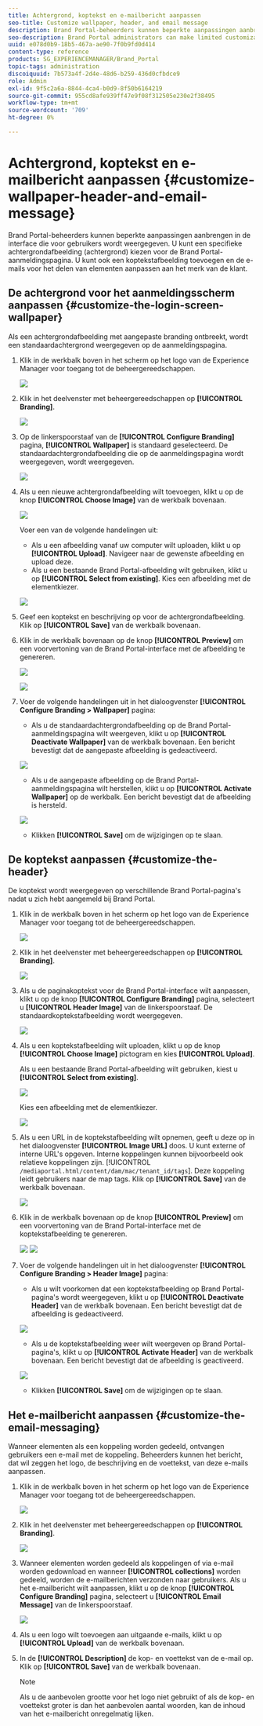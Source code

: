 ```yaml
---
title: Achtergrond, koptekst en e-mailbericht aanpassen
seo-title: Customize wallpaper, header, and email message
description: Brand Portal-beheerders kunnen beperkte aanpassingen aanbrengen in de interface die voor gebruikers wordt weergegeven. U kunt een specifieke achtergrondafbeelding (achtergrond) kiezen voor de Brand Portal-aanmeldingspagina. U kunt ook een koptekstafbeelding toevoegen en de e-mails voor het delen van elementen aanpassen aan het merk van de klant.
seo-description: Brand Portal administrators can make limited customizations to the interface displayed to users. You can choose a specific background image (wallpaper) for the Brand Portal login page. You can also add a header image and customize asset sharing emails to match the customer’s brand.
uuid: e078d0b9-18b5-467a-ae90-7f0b9fd0d414
content-type: reference
products: SG_EXPERIENCEMANAGER/Brand_Portal
topic-tags: administration
discoiquuid: 7b573a4f-2d4e-48d6-b259-436d0cfbdce9
role: Admin
exl-id: 9f5c2a6a-8844-4ca4-b0d9-8f50b6164219
source-git-commit: 955cd8afe939ff47e9f08f312505e230e2f38495
workflow-type: tm+mt
source-wordcount: '709'
ht-degree: 0%

---
```


# Achtergrond, koptekst en e-mailbericht aanpassen {#customize-wallpaper-header-and-email-message}

Brand Portal-beheerders kunnen beperkte aanpassingen aanbrengen in de interface die voor gebruikers wordt weergegeven. U kunt een specifieke achtergrondafbeelding (achtergrond) kiezen voor de Brand Portal-aanmeldingspagina. U kunt ook een koptekstafbeelding toevoegen en de e-mails voor het delen van elementen aanpassen aan het merk van de klant.

## De achtergrond voor het aanmeldingsscherm aanpassen {#customize-the-login-screen-wallpaper}

Als een achtergrondafbeelding met aangepaste branding ontbreekt, wordt een standaardachtergrond weergegeven op de aanmeldingspagina.

1. Klik in de werkbalk boven in het scherm op het logo van de Experience Manager voor toegang tot de beheergereedschappen.

   ![](assets/aemlogo.png)

1. Klik in het deelvenster met beheergereedschappen op **[!UICONTROL Branding]**.


   ![](assets/admin-tools-panel-10.png)

1. Op de linkerspoorstaaf van de **[!UICONTROL Configure Branding]** pagina, **[!UICONTROL Wallpaper]** is standaard geselecteerd. De standaardachtergrondafbeelding die op de aanmeldingspagina wordt weergegeven, wordt weergegeven.

   ![](assets/default_wallpaper.png)

1. Als u een nieuwe achtergrondafbeelding wilt toevoegen, klikt u op de knop **[!UICONTROL Choose Image]** van de werkbalk bovenaan.

   ![](assets/choose_wallpaperimage.png)

   Voer een van de volgende handelingen uit:

   * Als u een afbeelding vanaf uw computer wilt uploaden, klikt u op **[!UICONTROL Upload]**. Navigeer naar de gewenste afbeelding en upload deze.
   * Als u een bestaande Brand Portal-afbeelding wilt gebruiken, klikt u op **[!UICONTROL Select from existing]**. Kies een afbeelding met de elementkiezer.

   ![](assets/asset-picker.png)

1. Geef een koptekst en beschrijving op voor de achtergrondafbeelding. Klik op **[!UICONTROL Save]** van de werkbalk bovenaan.

1. Klik in de werkbalk bovenaan op de knop **[!UICONTROL Preview]** om een voorvertoning van de Brand Portal-interface met de afbeelding te genereren.

   ![](assets/chlimage_1.png)

   ![](assets/custom-wallpaper-preview.png)

1. Voer de volgende handelingen uit in het dialoogvenster **[!UICONTROL Configure Branding > Wallpaper]** pagina:

   * Als u de standaardachtergrondafbeelding op de Brand Portal-aanmeldingspagina wilt weergeven, klikt u op **[!UICONTROL Deactivate Wallpaper]** van de werkbalk bovenaan. Een bericht bevestigt dat de aangepaste afbeelding is gedeactiveerd.

   ![](assets/chlimage_1-1.png)

   * Als u de aangepaste afbeelding op de Brand Portal-aanmeldingspagina wilt herstellen, klikt u op **[!UICONTROL Activate Wallpaper]** op de werkbalk. Een bericht bevestigt dat de afbeelding is hersteld.

   ![](assets/chlimage_1-2.png)

   * Klikken **[!UICONTROL Save]** om de wijzigingen op te slaan.



## De koptekst aanpassen {#customize-the-header}

De koptekst wordt weergegeven op verschillende Brand Portal-pagina&#39;s nadat u zich hebt aangemeld bij Brand Portal.

1. Klik in de werkbalk boven in het scherm op het logo van de Experience Manager voor toegang tot de beheergereedschappen.

   ![](assets/aemlogo.png)

1. Klik in het deelvenster met beheergereedschappen op **[!UICONTROL Branding]**.

   ![](assets/admin-tools-panel-11.png)

1. Als u de paginakoptekst voor de Brand Portal-interface wilt aanpassen, klikt u op de knop **[!UICONTROL Configure Branding]** pagina, selecteert u **[!UICONTROL Header Image]** van de linkerspoorstaaf. De standaardkoptekstafbeelding wordt weergegeven.

   ![](assets/default-header.png)

1. Als u een koptekstafbeelding wilt uploaden, klikt u op de knop **[!UICONTROL Choose Image]** pictogram en kies **[!UICONTROL Upload]**.

   Als u een bestaande Brand Portal-afbeelding wilt gebruiken, kiest u **[!UICONTROL Select from existing]**.

   ![](assets/choose_wallpaperimage-1.png)

   Kies een afbeelding met de elementkiezer.

   ![](assets/asset-picker-header.png)

1. Als u een URL in de koptekstafbeelding wilt opnemen, geeft u deze op in het dialoogvenster **[!UICONTROL Image URL]** doos. U kunt externe of interne URL&#39;s opgeven. Interne koppelingen kunnen bijvoorbeeld ook relatieve koppelingen zijn.
   [!UICONTROL `/mediaportal.html/content/dam/mac/tenant_id/tags`].
Deze koppeling leidt gebruikers naar de map tags.
Klik op **[!UICONTROL Save]** van de werkbalk bovenaan.

   ![](assets/configure_brandingheaderimageurl.png)

1. Klik in de werkbalk bovenaan op de knop **[!UICONTROL Preview]** om een voorvertoning van de Brand Portal-interface met de koptekstafbeelding te genereren.

   ![](assets/chlimage_1-3.png)
   ![](assets/custom_header_preview.png)

1. Voer de volgende handelingen uit in het dialoogvenster **[!UICONTROL Configure Branding > Header Image]** pagina:

   * Als u wilt voorkomen dat een koptekstafbeelding op Brand Portal-pagina&#39;s wordt weergegeven, klikt u op **[!UICONTROL Deactivate Header]** van de werkbalk bovenaan. Een bericht bevestigt dat de afbeelding is gedeactiveerd.

   ![](assets/chlimage_1-4.png)

   * Als u de koptekstafbeelding weer wilt weergeven op Brand Portal-pagina&#39;s, klikt u op **[!UICONTROL Activate Header]** van de werkbalk bovenaan. Een bericht bevestigt dat de afbeelding is geactiveerd.

   ![](assets/chlimage_1-5.png)

   * Klikken **[!UICONTROL Save]** om de wijzigingen op te slaan.



## Het e-mailbericht aanpassen {#customize-the-email-messaging}

Wanneer elementen als een koppeling worden gedeeld, ontvangen gebruikers een e-mail met de koppeling. Beheerders kunnen het bericht, dat wil zeggen het logo, de beschrijving en de voettekst, van deze e-mails aanpassen.

1. Klik in de werkbalk boven in het scherm op het logo van de Experience Manager voor toegang tot de beheergereedschappen.

   ![](assets/aemlogo.png)

1. Klik in het deelvenster met beheergereedschappen op **[!UICONTROL Branding]**.

   ![](assets/admin-tools-panel-12.png)

1. Wanneer elementen worden gedeeld als koppelingen of via e-mail worden gedownload en wanneer  **[!UICONTROL collections]** worden gedeeld, worden de e-mailberichten verzonden naar gebruikers. Als u het e-mailbericht wilt aanpassen, klikt u op de knop **[!UICONTROL Configure Branding]** pagina, selecteert u **[!UICONTROL Email Message]** van de linkerspoorstaaf.

   ![](assets/configure-branding-page-email.png)

1. Als u een logo wilt toevoegen aan uitgaande e-mails, klikt u op **[!UICONTROL Upload]** van de werkbalk bovenaan.

1. In de **[!UICONTROL Description]** de kop- en voettekst van de e-mail op. Klik op **[!UICONTROL Save]** van de werkbalk bovenaan.

   >[!NOTE]
   >
   >Als u de aanbevolen grootte voor het logo niet gebruikt of als de kop- en voettekst groter is dan het aanbevolen aantal woorden, kan de inhoud van het e-mailbericht onregelmatig lijken.
